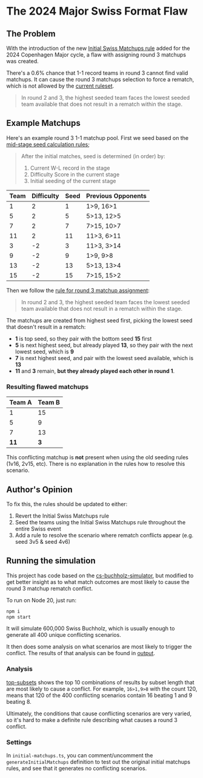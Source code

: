 # The 2024 Major Swiss Format Flaw

## The Problem

With the introduction of the new [Initial Swiss Matchups rule](https://github.com/ValveSoftware/counter-strike_rules_and_regs/blob/main/major-supplemental-rulebook.md?plain=1#L324-L335) added for the 2024 Copenhagen Major cycle, a flaw with assigning round 3 matchups was created.

There's a 0.6% chance that 1-1 record teams in round 3 cannot find valid matchups. It can cause the round 3 matchups selection to force a rematch, which is not allowed by the [current ruleset](https://github.com/ValveSoftware/counter-strike_rules_and_regs/blob/main/major-supplemental-rulebook.md#swiss-bracket).

 >In round 2 and 3, the highest seeded team faces the lowest seeded team available that does not result in a rematch within the stage.

## Example Matchups

Here's an example round 3 1-1 matchup pool. First we seed based on the [mid-stage seed calculation rules](https://github.com/ValveSoftware/counter-strike_rules_and_regs/blob/main/major-supplemental-rulebook.md#mid-stage-seed-calculation);

 > After the initial matches, seed is determined (in order) by:
 >
 > 1. Current W-L record in the stage
 > 1. Difficulty Score in the current stage
 > 1. Initial seeding of the current stage

| Team | Difficulty | Seed | Previous Opponents |
|------|------------|------|--------------------|
| 1    | 2          | 1    | 1>9, 16>1          |
| 5    | 2          | 5    | 5>13, 12>5         |
| 7    | 2          | 7    | 7>15, 10>7         |
| 11   | 2          | 11   | 11>3, 6>11         |
| 3    | -2         | 3    | 11>3, 3>14         |
| 9    | -2         | 9    | 1>9, 9>8           |
| 13   | -2         | 13   | 5>13, 13>4         |
| 15   | -2         | 15   | 7>15, 15>2         |

Then we follow the [rule for round 3 matchup assignment](https://github.com/ValveSoftware/counter-strike_rules_and_regs/blob/main/major-supplemental-rulebook.md#swiss-bracket):

 >In round 2 and 3, the highest seeded team faces the lowest seeded team available that does not result in a rematch within the stage.

The matchups are created from highest seed first, picking the lowest seed that doesn't result in a rematch:

- **1** is top seed, so they pair with the bottom seed **15** first
- **5** is next highest seed, but already played **13**, so they pair with the next lowest seed, which is **9**
- **7** is next highest seed, and pair with the lowest seed available, which is **13**
- **11** and **3** remain, **but they already played each other in round 1**.

### Resulting flawed matchups

| Team A | Team B |
|--------|--------|
| 1      | 15     |
| 5      | 9      |
| 7      | 13     |
| **11** | **3**  |

This conflicting matchup is **not** present when using the old seeding rules (1v16, 2v15, etc). There is no explanation in the rules how to resolve this scenario.

## Author's Opinion

To fix this, the rules should be updated to either:

1. Revert the Initial Swiss Matchups rule
1. Seed the teams using the Initial Swiss Matchups rule throughout the entire Swiss event
1. Add a rule to resolve the scenario where rematch conflicts appear (e.g. seed 3v5 & seed 4v6)

## Running the simulation

This project has code based on the [cs-buchholz-simulator](https://github.com/claabs/cs-buchholz-simulator), but modified to get better insight as to what match outcomes are most likely to cause the round 3 matchup rematch conflict.

To run on Node 20, just run:

```sh
npm i
npm start
```

It will simulate 600,000 Swiss Buchholz, which is usually enough to generate all 400 unique conflicting scenarios.

It then does some analysis on what scenarios are most likely to trigger the conflict. The results of that analysis can be found in [output](output).

### Analysis

[top-subsets](output/top-subsets.json) shows the top 10 combinations of results by subset length that are most likely to cause a conflict. For example, `16>1,9>8` with the count 120, means that 120 of the 400 conflicting scenarios contain 16 beating 1 and 9 beating 8.

Ultimately, the conditions that cause conflicting scenarios are very varied, so it's hard to make a definite rule describing what causes a round 3 conflict.

### Settings

In `initial-matchups.ts`, you can comment/uncomment the `generateInitialMatchups` definition to test out the original initial matchups rules, and see that it generates no conflicting scenarios.
